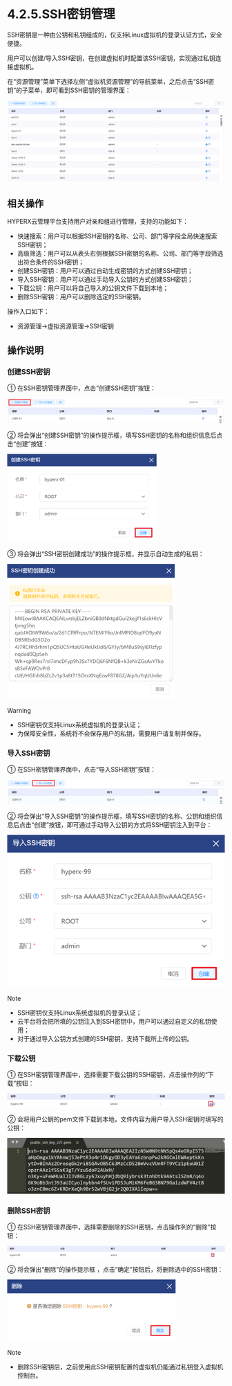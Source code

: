 # 4.2.5.SSH密钥管理

SSH密钥是一种由公钥和私钥组成的，仅支持Linux虚拟机的登录认证方式，安全便捷。

用户可以创建/导入SSH密钥，在创建虚拟机时配置该SSH密钥，实现通过私钥连接虚拟机。

在“资源管理”菜单下选择左侧“虚拟机资源管理”的导航菜单，之后点击“SSH密钥”的子菜单，即可看到SSH密钥的管理界面：

![](ssh_management.assets/image-20210126150129059.png)

## 相关操作

HYPERX云管理平台支持用户对亲和组进行管理，支持的功能如下：

- 快速搜索：用户可以根据SSH密钥的名称、公司、部门等字段全局快速搜索SSH密钥；
- 高级筛选：用户可以从表头右侧根据SSH密钥的名称、公司、部门等字段筛选出符合条件的SSH密钥；
- 创建SSH密钥：用户可以通过自动生成密钥的方式创建SSH密钥；
- 导入SSH密钥：用户可以通过手动导入公钥的方式创建SSH密钥；
- 下载公钥：用户可以将自己导入的公钥文件下载到本地；
- 删除SSH密钥：用户可以删除选定的SSH密钥。


操作入口如下：

- 资源管理→虚拟资源管理→SSH密钥

## 操作说明

### 创建SSH密钥

① 在SSH密钥管理界面中，点击“创建SSH密钥”按钮：

![image-20201222160826422](ssh_management.assets/image-20201222160826422.png)

② 将会弹出“创建SSH密钥”的操作提示框，填写SSH密钥的名称和组织信息后点击“创建”按钮：

<img src="ssh_management.assets/image-20201222160931160.png" style="zoom:50%;" />

③ 将会弹出“SSH密钥创建成功”的操作提示框，并显示自动生成的私钥：

<img src="ssh_management.assets/image-20201223163248022.png" alt="image-20201223163248022" style="zoom:50%;" />

> [!WARNING]
>
> - SSH密钥仅支持Linux系统虚拟机的登录认证；
> - 为保障安全性，系统将不会保存用户的私钥，需要用户请复制并保存。

### 导入SSH密钥

① 在SSH密钥管理界面中，点击“导入SSH密钥”按钮：

![image-20201222160903721](ssh_management.assets/image-20201222160903721.png)

② 将会弹出“导入SSH密钥”的操作提示框，填写SSH密钥的名称、公钥和组织信息后点击“创建”按钮，即可通过手动导入公钥的方式将SSH密钥注入到平台：

![image-20201222161347040](ssh_management.assets/image-20201222161347040.png)

> [!NOTE]
>
> - SSH密钥仅支持Linux系统虚拟机的登录认证；
> - 云平台将会把所填的公钥注入到SSH密钥中，用户可以通过自定义的私钥使用；
> - 对于通过导入公钥方式创建的SSH密钥，支持下载所上传的公钥。

### 下载公钥

① 在SSH密钥管理界面中，选择需要下载公钥的SSH密钥，点击操作列的“下载”按钮：

![image-20201222161541161](ssh_management.assets/image-20201222161541161.png)

② 会将用户公钥的pem文件下载到本地，文件内容为用户导入SSH密钥时填写的公钥：

![image-20200814165858812](ssh_management.assets/image-20200814165858812.png)

### 删除SSH密钥

① 在SSH密钥管理界面中，选择需要删除的SSH密钥，点击操作列的“删除”按钮：

![image-20210121122220004](ssh_management.assets/image-20210121122220004.png)

② 将会弹出“删除”的操作提示框 ，点击“确定”按钮后，将删除选中的SSH密钥：

<img src="ssh_management.assets/image-20210121122243954.png" alt="image-20210121122243954" style="zoom:50%;" />

> [!NOTE]
>
> - 删除SSH密钥后，之前使用此SSH密钥配置的虚拟机仍能通过私钥登入虚拟机控制台。

